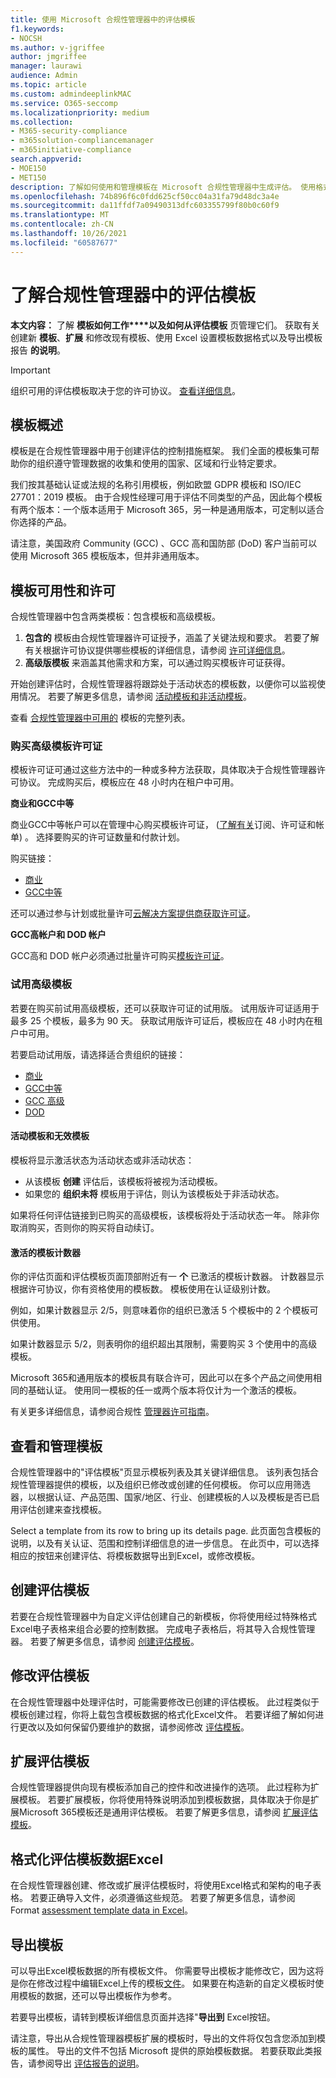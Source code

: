 ```yaml
---
title: 使用 Microsoft 合规性管理器中的评估模板
f1.keywords:
- NOCSH
ms.author: v-jgriffee
author: jmgriffee
manager: laurawi
audience: Admin
ms.topic: article
ms.custom: admindeeplinkMAC
ms.service: O365-seccomp
ms.localizationpriority: medium
ms.collection:
- M365-security-compliance
- m365solution-compliancemanager
- m365initiative-compliance
search.appverid:
- MOE150
- MET150
description: 了解如何使用和管理模板在 Microsoft 合规性管理器中生成评估。 使用格式化的文件创建和修改Excel模板。
ms.openlocfilehash: 74b896f6c0fdd625cf50cc04a31fa79d48dc3a4e
ms.sourcegitcommit: da11ffdf7a09490313dfc603355799f80b0c60f9
ms.translationtype: MT
ms.contentlocale: zh-CN
ms.lasthandoff: 10/26/2021
ms.locfileid: "60587677"
---
```

# <a name="learn-about-assessment-templates-in-compliance-manager"></a>了解合规性管理器中的评估模板

**本文内容：** 了解 **模板如何工作****以及如何从评估模板** 页管理它们。 获取有关创建新 **模板**、**扩展** 和修改现有模板、使用 Excel 设置模板数据格式以及导出模板报告 **的说明**。

> [!IMPORTANT]
> 组织可用的评估模板取决于您的许可协议。 [查看详细信息](/office365/servicedescriptions/microsoft-365-service-descriptions/microsoft-365-tenantlevel-services-licensing-guidance/microsoft-365-security-compliance-licensing-guidance)。

## <a name="templates-overview"></a>模板概述

模板是在合规性管理器中用于创建评估的控制措施框架。 我们全面的模板集可帮助你的组织遵守管理数据的收集和使用的国家、区域和行业特定要求。

我们按其基础认证或法规的名称引用模板，例如欧盟 GDPR 模板和 ISO/IEC 27701：2019 模板。 由于合规性经理可用于评估不同类型的产品，因此每个模板有两个版本：一个版本适用于 Microsoft 365，另一种是通用版本，可定制以适合你选择的产品。

请注意，美国政府 Community (GCC) 、GCC 高和国防部 (DoD) 客户当前可以使用 Microsoft 365 模板版本，但并非通用版本。

## <a name="template-availability-and-licensing"></a>模板可用性和许可

合规性管理器中包含两类模板：包含模板和高级模板。

1. **包含的** 模板由合规性管理器许可证授予，涵盖了关键法规和要求。 若要了解有关根据许可协议提供哪些模板的详细信息，请参阅 [许可详细信息](/office365/servicedescriptions/microsoft-365-service-descriptions/microsoft-365-tenantlevel-services-licensing-guidance/microsoft-365-security-compliance-licensing-guidance#compliance-manager)。
2. **高级版模板** 来涵盖其他需求和方案，可以通过购买模板许可证获得。

开始创建评估时，合规性管理器将跟踪处于活动状态的模板数，以便你可以监视使用情况。 若要了解更多信息，请参阅 [活动模板和非活动模板](compliance-manager-templates.md#active-and-inactive-templates)。

查看 [合规性管理器中可用的](compliance-manager-templates-list.md) 模板的完整列表。

### <a name="purchase-premium-template-licenses"></a>购买高级模板许可证

模板许可证可通过这些方法中的一种或多种方法获取，具体取决于合规性管理器许可协议。 完成购买后，模板应在 48 小时内在租户中可用。

**商业和GCC中等**

商业GCC中等帐户可以在管理中心购买模板许可证， ([了解有关](/microsoft-365/commerce/)订阅、许可证和帐单) 。 选择要购买的许可证数量和付款计划。

购买链接：

- [商业](https://admin.microsoft.com/Adminportal/Home?#/catalog/offer-details/compliance-manager-premium-assessment-add-on/46E9BF2A-3C8D-4A69-A7E7-3DA04687636D)
- [GCC中等](https://admin.microsoft.com/Adminportal/Home?#/catalog/offer-details/compliance-manager-premium-assessment-add-on/3129986d-5f4b-413b-a34b-b706db5a7669)

还可以通过参与计划或批量许可[云解决方案提供商获取](https://partner.microsoft.com/membership/cloud-solution-provider)[许可证](https://www.microsoft.com/licensing/licensing-programs/licensing-programs)。

**GCC高帐户和 DOD 帐户**

GCC高和 DOD 帐户必须通过批量许可购买[模板许可证](https://www.microsoft.com/licensing/licensing-programs/licensing-programs)。

### <a name="try-out-premium-templates"></a>试用高级模板

若要在购买前试用高级模板，还可以获取许可证的试用版。 试用版许可证适用于最多 25 个模板，最多为 90 天。 获取试用版许可证后，模板应在 48 小时内在租户中可用。

若要启动试用版，请选择适合贵组织的链接：

- [商业](https://admin.microsoft.com/Adminportal/Home?#/catalog/offer-details/compliance-manager-premium-assessment-add-on/e320704d-b7c9-4012-b6a6-0a2679790360)
- [GCC中等](https://admin.microsoft.com/Adminportal/Home?#/catalog/offer-details/compliance-manager-premium-assessment-add-on/87ed2908-0a8d-430a-9635-558ed42b581f)
- [GCC 高级](https://portal.office365.us/SubscriptionDetails?OfferId=e14362d7-2c11-4a43-9c92-59f1b499b96a)
- [DOD](https://portal.apps.mil/Commerce/Trial.aspx?OfferId=17e28290-7de6-41a9-af30-f6497396ab2e)

#### <a name="active-and-inactive-templates"></a>活动模板和无效模板

模板将显示激活状态为活动状态或非活动状态：

- 从该模板 **创建** 评估后，该模板将被视为活动模板。
- 如果您的 **组织未将** 模板用于评估，则认为该模板处于非活动状态。

如果将任何评估链接到已购买的高级模板，该模板将处于活动状态一年。 除非你取消购买，否则你的购买将自动续订。

#### <a name="activated-templates-counter"></a>激活的模板计数器

你的评估页面和评估模板页面顶部附近有一 **个** 已激活的模板计数器。 计数器显示根据许可协议，你有资格使用的模板数。 模板使用在认证级别计数。

例如，如果计数器显示 2/5，则意味着你的组织已激活 5 个模板中的 2 个模板可供使用。

如果计数器显示 5/2，则表明你的组织超出其限制，需要购买 3 个使用中的高级模板。

Microsoft 365和通用版本的模板具有联合许可，因此可以在多个产品之间使用相同的基础认证。 使用同一模板的任一或两个版本将仅计为一个激活的模板。

有关更多详细信息，请参阅合规性 [管理器许可指南](/office365/servicedescriptions/microsoft-365-service-descriptions/microsoft-365-tenantlevel-services-licensing-guidance/microsoft-365-security-compliance-licensing-guidance#compliance-manager)。

## <a name="view-and-manage-templates"></a>查看和管理模板

合规性管理器中的"评估模板"页显示模板列表及其关键详细信息。 该列表包括合规性管理器提供的模板，以及组织已修改或创建的任何模板。 你可以应用筛选器，以根据认证、产品范围、国家/地区、行业、创建模板的人以及模板是否已启用评估创建来查找模板。

Select a template from its row to bring up its details page. 此页面包含模板的说明，以及有关认证、范围和控制详细信息的进一步信息。 在此页中，可以选择相应的按钮来创建评估、将模板数据导出到Excel，或修改模板。

## <a name="create-an-assessment-template"></a>创建评估模板

若要在合规性管理器中为自定义评估创建自己的新模板，你将使用经过特殊格式Excel电子表格来组合必要的控制数据。 完成电子表格后，将其导入合规性管理器。 若要了解更多信息，请参阅 [创建评估模板](compliance-manager-templates-create.md)。

## <a name="modify-an-assessment-template"></a>修改评估模板

在合规性管理器中处理评估时，可能需要修改已创建的评估模板。 此过程类似于模板创建过程，你将上载包含模板数据的格式化Excel文件。 若要详细了解如何进行更改以及如何保留仍要维护的数据，请参阅修改 [评估模板](compliance-manager-templates-modify.md)。

## <a name="extend-an-assessment-template"></a>扩展评估模板

合规性管理器提供向现有模板添加自己的控件和改进操作的选项。 此过程称为扩展模板。 若要扩展模板，你将使用特殊说明添加到模板数据，具体取决于你是扩展Microsoft 365模板还是通用评估模板。 若要了解更多信息，请参阅 [扩展评估模板](compliance-manager-templates-extend.md)。

## <a name="format-assessment-template-data-in-excel"></a>格式化评估模板数据Excel

在合规性管理器创建、修改或扩展评估模板时，将使用Excel格式和架构的电子表格。 若要正确导入文件，必须遵循这些规范。 若要了解更多信息，请参阅 Format [assessment template data in Excel](compliance-manager-templates-format-excel.md)。

## <a name="export-a-template"></a>导出模板

可以导出Excel模板数据的所有模板文件。 你需要导出模板才能修改它，因为这将是你在修改过程中编辑Excel上传的模板[文件](compliance-manager-templates-modify.md)。 如果要在构造新的自定义模板时使用模板的数据，还可以导出模板作为参考。

若要导出模板，请转到模板详细信息页面并选择"**导出到** Excel按钮。

请注意，导出从合规性管理器模板扩展的模板时，导出的文件将仅包含您添加到模板的属性。 导出的文件不包括 Microsoft 提供的原始模板数据。 若要获取此类报告，请参阅导出 [评估报告的说明](compliance-manager-assessments.md#export-an-assessment-report)。